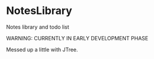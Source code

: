 # NotesLibrary
Notes library and todo list

WARNING: CURRENTLY IN EARLY DEVELOPMENT PHASE

Messed up a little with JTree.
